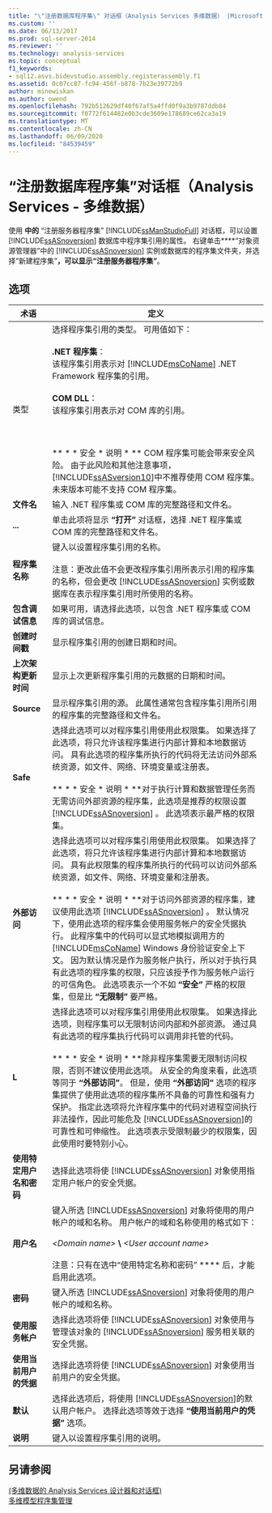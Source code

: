 ```yaml
---
title: "\"注册数据库程序集\" 对话框（Analysis Services 多维数据） |Microsoft Docs"
ms.custom: ''
ms.date: 06/13/2017
ms.prod: sql-server-2014
ms.reviewer: ''
ms.technology: analysis-services
ms.topic: conceptual
f1_keywords:
- sql12.asvs.bidevstudio.assembly.registerassembly.f1
ms.assetid: 0c07cc87-fc94-456f-b878-7b23e39772b9
author: minewiskan
ms.author: owend
ms.openlocfilehash: 792b512629df40f67af5a4ffd0f9a3b9787ddb84
ms.sourcegitcommit: f0772f614482e0b3cde3609e178689ce62ca3a19
ms.translationtype: MT
ms.contentlocale: zh-CN
ms.lasthandoff: 06/09/2020
ms.locfileid: "84539459"
---
```

# <a name="register-database-assembly-dialog-box-analysis-services---multidimensional-data"></a>“注册数据库程序集”对话框（Analysis Services - 多维数据）
  使用 **中的** “注册服务器程序集” [!INCLUDE[ssManStudioFull](../includes/ssmanstudiofull-md.md)] 对话框，可以设置 [!INCLUDE[ssASnoversion](../includes/ssasnoversion-md.md)] 数据库中程序集引用的属性。 右键单击****“对象资源管理器”中的 [!INCLUDE[ssASnoversion](../includes/ssasnoversion-md.md)] 实例或数据库的程序集文件夹，并选择“新建程序集”****，可以显示“注册服务器程序集”****。  
  
## <a name="options"></a>选项  
  
|术语|定义|  
|----------|----------------|  
|类型|选择程序集引用的类型。 可用值如下：<br /><br /> **.NET 程序集**： <br />                      该程序集引用表示对 [!INCLUDE[msCoName](../includes/msconame-md.md)] .NET Framework 程序集的引用。<br /><br /> **COM DLL**： <br />                      该程序集引用表示对 COM 库的引用。<br /><br /> <br /><br /> ** \* \* 安全 \* 说明 \* ** COM 程序集可能会带来安全风险。 由于此风险和其他注意事项， [!INCLUDE[ssASversion10](../includes/ssasversion10-md.md)]中不推荐使用 COM 程序集。 未来版本可能不支持 COM 程序集。|  
|**文件名**|输入 .NET 程序集或 COM 库的完整路径和文件名。|  
|**...**|单击此项将显示 **“打开”** 对话框，选择 .NET 程序集或 COM 库的完整路径和文件名。|  
|**程序集名称**|键入以设置程序集引用的名称。<br /><br /> 注意：更改此值不会更改程序集引用所表示引用的程序集的名称，但会更改 [!INCLUDE[ssASnoversion](../includes/ssasnoversion-md.md)] 实例或数据库在表示程序集引用时所使用的名称。|  
|**包含调试信息**|如果可用，请选择此选项，以包含 .NET 程序集或 COM 库的调试信息。|  
|**创建时间戳**|显示程序集引用的创建日期和时间。|  
|**上次架构更新时间**|显示上次更新程序集引用的元数据的日期和时间。|  
|**Source**|显示程序集引用的源。 此属性通常包含程序集引用所引用的程序集的完整路径和文件名。|  
|**Safe**|选择此选项可以对程序集引用使用此权限集。 如果选择了此选项，将只允许该程序集进行内部计算和本地数据访问。 具有此选项的程序集所执行的代码将无法访问外部系统资源，如文件、网络、环境变量或注册表。<br /><br /> ** \* \* 安全 \* 说明 \* **对于执行计算和数据管理任务而无需访问外部资源的程序集，此选项是推荐的权限设置 [!INCLUDE[ssASnoversion](../includes/ssasnoversion-md.md)] 。 此选项表示最严格的权限集。|  
|**外部访问**|选择此选项可以对程序集引用使用此权限集。 如果选择了此选项，将只允许该程序集进行内部计算和本地数据访问。 具有此权限集的程序集所执行的代码可以访问外部系统资源，如文件、网络、环境变量和注册表。<br /><br /> ** \* \* 安全 \* 说明 \* **对于访问外部资源的程序集，建议使用此选项 [!INCLUDE[ssASnoversion](../includes/ssasnoversion-md.md)] 。 默认情况下，使用此选项的程序集会使用服务帐户的安全凭据执行。 此程序集中的代码可以显式地模拟调用方的 [!INCLUDE[msCoName](../includes/msconame-md.md)] Windows 身份验证安全上下文。 因为默认情况是作为服务帐户执行，所以对于执行具有此选项的程序集的权限，只应该授予作为服务帐户运行的可信角色。 此选项表示一个不如 **“安全”** 严格的权限集，但是比 **“无限制”** 要严格。|  
|**L**|选择此选项可以对程序集引用使用此权限集。 如果选择此选项，则程序集可以无限制访问内部和外部资源。 通过具有此选项的程序集执行代码可以调用非托管的代码。<br /><br /> ** \* \* 安全 \* 说明 \* **除非程序集需要无限制访问权限，否则不建议使用此选项。 从安全的角度来看，此选项等同于 **“外部访问”**。 但是，使用 **“外部访问”** 选项的程序集提供了使用此选项的程序集所不具备的可靠性和强有力保护。 指定此选项将允许程序集中的代码对进程空间执行非法操作，因此可能危及 [!INCLUDE[ssASnoversion](../includes/ssasnoversion-md.md)]的可靠性和可伸缩性。 此选项表示受限制最少的权限集，因此使用时要特别小心。|  
|**使用特定用户名和密码**|选择此选项将使 [!INCLUDE[ssASnoversion](../includes/ssasnoversion-md.md)] 对象使用指定用户帐户的安全凭据。|  
|**用户名**|键入所选 [!INCLUDE[ssASnoversion](../includes/ssasnoversion-md.md)] 对象将使用的用户帐户的域和名称。 用户帐户的域和名称使用的格式如下：<br /><br /> *\<Domain name>* **\\** *\<User account name>*<br /><br /> 注意：只有在选中“使用特定名称和密码” **** 后，才能启用此选项。|  
|**密码**|键入所选 [!INCLUDE[ssASnoversion](../includes/ssasnoversion-md.md)] 对象将使用的用户帐户的域和名称。|  
|**使用服务帐户**|选择此选项将使 [!INCLUDE[ssASnoversion](../includes/ssasnoversion-md.md)] 对象使用与管理该对象的 [!INCLUDE[ssASnoversion](../includes/ssasnoversion-md.md)] 服务相关联的安全凭据。|  
|**使用当前用户的凭据**|选择此选项将使 [!INCLUDE[ssASnoversion](../includes/ssasnoversion-md.md)] 对象使用当前用户的安全凭据。|  
|**默认**|选择此选项后，将使用 [!INCLUDE[ssASnoversion](../includes/ssasnoversion-md.md)]的默认用户帐户。 选择此选项等效于选择 **“使用当前用户的凭据”** 选项。|  
|**说明**|键入以设置程序集引用的说明。|  
  
## <a name="see-also"></a>另请参阅  
 [&#40;多维数据的 Analysis Services 设计器和对话框&#41;](analysis-services-designers-and-dialog-boxes-multidimensional-data.md)   
 [多维模型程序集管理](multidimensional-models/multidimensional-model-assemblies-management.md)  
  
  
